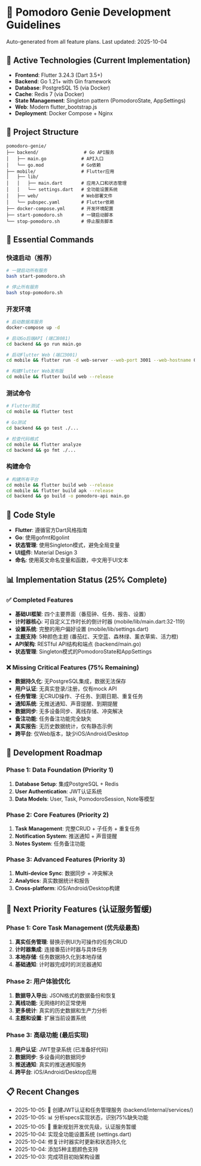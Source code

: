 # 🍅 Pomodoro Genie Development Guidelines

Auto-generated from all feature plans. Last updated: 2025-10-04

## 🔧 Active Technologies (Current Implementation)
- **Frontend**: Flutter 3.24.3 (Dart 3.5+)
- **Backend**: Go 1.21+ with Gin framework
- **Database**: PostgreSQL 15 (via Docker)
- **Cache**: Redis 7 (via Docker)
- **State Management**: Singleton pattern (PomodoroState, AppSettings)
- **Web**: Modern flutter_bootstrap.js
- **Deployment**: Docker Compose + Nginx

## 📁 Project Structure
```
pomodoro-genie/
├── backend/                 # Go API服务
│   ├── main.go             # API入口
│   └── go.mod              # Go依赖
├── mobile/                 # Flutter应用
│   ├── lib/
│   │   ├── main.dart       # 应用入口和状态管理
│   │   └── settings.dart   # 全功能设置系统
│   ├── web/                # Web部署文件
│   └── pubspec.yaml        # Flutter依赖
├── docker-compose.yml      # 开发环境配置
├── start-pomodoro.sh       # 一键启动脚本
└── stop-pomodoro.sh        # 停止服务脚本
```

## 🚀 Essential Commands

### 快速启动（推荐）
```bash
# 一键启动所有服务
bash start-pomodoro.sh

# 停止所有服务
bash stop-pomodoro.sh
```

### 开发环境
```bash
# 启动数据库服务
docker-compose up -d

# 启动Go后端API (端口8081)
cd backend && go run main.go

# 启动Flutter Web (端口3001)
cd mobile && flutter run -d web-server --web-port 3001 --web-hostname 0.0.0.0

# 构建Flutter Web发布版
cd mobile && flutter build web --release
```

### 测试命令
```bash
# Flutter测试
cd mobile && flutter test

# Go测试
cd backend && go test ./...

# 检查代码格式
cd mobile && flutter analyze
cd backend && go fmt ./...
```

### 构建命令
```bash
# 构建所有平台
cd mobile && flutter build web --release
cd mobile && flutter build apk --release
cd backend && go build -o pomodoro-api main.go
```

## 🎨 Code Style
- **Flutter**: 遵循官方Dart风格指南
- **Go**: 使用gofmt和golint
- **状态管理**: 使用Singleton模式，避免全局变量
- **UI组件**: Material Design 3
- **命名**: 使用英文命名变量和函数，中文用于UI文本

## 📊 Implementation Status (25% Complete)

### ✅ Completed Features
- **基础UI框架**: 四个主要界面（番茄钟、任务、报告、设置）
- **计时器核心**: 可自定义工作时长的倒计时器 (mobile/lib/main.dart:32-119)
- **设置系统**: 完整的用户偏好设置 (mobile/lib/settings.dart)
- **主题支持**: 5种颜色主题 (番茄红、天空蓝、森林绿、薰衣草紫、活力橙)
- **API架构**: RESTful API结构和端点 (backend/main.go)
- **状态管理**: Singleton模式的PomodoroState和AppSettings

### ❌ Missing Critical Features (75% Remaining)
- **数据持久化**: 无PostgreSQL集成，数据无法保存
- **用户认证**: 无真实登录/注册，仅有mock API
- **任务管理**: 无CRUD操作、子任务、到期日期、重复任务
- **通知系统**: 无推送通知、声音提醒、到期提醒
- **数据同步**: 无多设备同步、离线存储、冲突解决
- **备注功能**: 任务备注功能完全缺失
- **真实报告**: 无历史数据统计，仅有静态示例
- **跨平台**: 仅Web版本，缺少iOS/Android/Desktop

## 🚧 Development Roadmap

### Phase 1: Data Foundation (Priority 1)
1. **Database Setup**: 集成PostgreSQL + Redis
2. **User Authentication**: JWT认证系统
3. **Data Models**: User, Task, PomodoroSession, Note等模型

### Phase 2: Core Features (Priority 2)
1. **Task Management**: 完整CRUD + 子任务 + 重复任务
2. **Notification System**: 推送通知 + 声音提醒
3. **Notes System**: 任务备注功能

### Phase 3: Advanced Features (Priority 3)
1. **Multi-device Sync**: 数据同步 + 冲突解决
2. **Analytics**: 真实数据统计和报告
3. **Cross-platform**: iOS/Android/Desktop构建

## 🚧 Next Priority Features (认证服务暂缓)

### Phase 1: Core Task Management (优先级最高)
1. **真实任务管理**: 替换示例UI为可操作的任务CRUD
2. **计时器集成**: 连接番茄计时器与具体任务
3. **本地存储**: 任务数据持久化到本地存储
4. **基础通知**: 计时器完成时的浏览器通知

### Phase 2: 用户体验优化
1. **数据导入导出**: JSON格式的数据备份和恢复
2. **离线功能**: 无网络时的正常使用
3. **更多统计**: 真实的历史数据和生产力分析
4. **主题和设置**: 扩展当前设置系统

### Phase 3: 高级功能 (最后实现)
1. **用户认证**: JWT登录系统 (已准备好代码)
2. **数据同步**: 多设备间的数据同步
3. **推送通知**: 真实的推送通知服务
4. **跨平台**: iOS/Android/Desktop应用

## 📋 Recent Changes
- 2025-10-05: 🔧 创建JWT认证和任务管理服务 (backend/internal/services/)
- 2025-10-05: 📊 分析specs实现状态，识别75%缺失功能
- 2025-10-05: 📝 重新规划开发优先级，认证服务暂缓
- 2025-10-04: 实现全功能设置系统 (settings.dart)
- 2025-10-04: 修复计时器实时更新和状态持久化
- 2025-10-04: 添加5种主题颜色支持
- 2025-10-03: 完成项目初始架构设置

<!-- MANUAL ADDITIONS START -->
<!-- MANUAL ADDITIONS END -->
